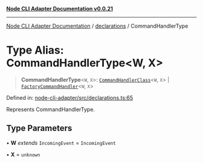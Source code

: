 [**Node CLI Adapter Documentation v0.0.21**](../../README.md)

***

[Node CLI Adapter Documentation](../../modules.md) / [declarations](../README.md) / CommandHandlerType

# Type Alias: CommandHandlerType\<W, X\>

> **CommandHandlerType**\<`W`, `X`\>: [`CommandHandlerClass`](CommandHandlerClass.md)\<`W`, `X`\> \| [`FactoryCommandHandler`](FactoryCommandHandler.md)\<`W`, `X`\>

Defined in: [node-cli-adapter/src/declarations.ts:65](https://github.com/stonemjs/node-cli-adapter/blob/8aa5733b805725e9383f05513594f3738beb3cb2/src/declarations.ts#L65)

Represents CommandHandlerType.

## Type Parameters

• **W** *extends* `IncomingEvent` = `IncomingEvent`

• **X** = `unknown`
